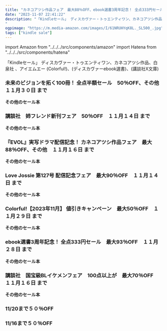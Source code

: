 ```yaml
---
title: "カネコアツシ作品フェア　最大88％OFF、ebook選書3周年記念！ 全点333円セール、未来のビジョンを拓く100冊！ 全点半額セール　50％OFF"
date: "2023-11-07 22:41:22"
description: "「Kindleセール」 ディスカヴァー・トゥエンティワン、カネコアツシ作品、白泉社 、アイエムエー (Colorful!)、(ディスカヴァーebook選書)、(講談社X文庫)
"
ogpimage: "https://m.media-amazon.com/images/I/61NRUHYqK8L._SL500_.jpg"
tags: ["kindle sale"]
---
```

import Amazon from "../../../src/components/amazon"
import Hatena from "../../../src/components/hatena"

「Kindleセール」 ディスカヴァー・トゥエンティワン、カネコアツシ作品、白泉社 、アイエムエー (Colorful!)、(ディスカヴァーebook選書)、(講談社X文庫)



### 未来のビジョンを拓く100冊！ 全点半額セール　50％OFF、その他　１１月３０日 まで


<Amazon asin="B0BYDHHMFD" />



<Amazon asin="B0B49C9X67" />



<Amazon asin="B097MP9X3G" />


**その他のセール本**

<Hatena src="https://kyukyunyorituryo.github.io/kindle_sale/20231130s36408/" title=""/>

### 講談社　姉フレンド新刊フェア　50％OFF　１１月１４日 まで


<Amazon asin="B0CJXYZXJX" />



<Amazon asin="B08H813SH9" />



<Amazon asin="B096VW9FH8" />


**その他のセール本**

<Hatena src="https://kyukyunyorituryo.github.io/kindle_sale/20231114s36383/" title=""/>

### 『EVOL』実写ドラマ配信記念！ カネコアツシ作品フェア　最大88％OFF、その他　１１月１６日 まで


<Amazon asin="B00ORJ3X4K" />



<Amazon asin="B009727Y60" />



<Amazon asin="B0982M1DX6" />


**その他のセール本**

<Hatena src="https://kyukyunyorituryo.github.io/kindle_sale/20231116s36377/" title=""/>

### Love Jossie 第127号 配信記念フェア　最大90％OFF　１１月１４日 まで

<Amazon asin="B0CGWCWVYT" />


<Amazon asin="B0CGWYR9JH" />


<Amazon asin="B0BXKVXJQF" />


**その他のセール本**

<Hatena src="https://kyukyunyorituryo.github.io/kindle_sale/20231114s36331/" title=""/>

### Colorful!【2023年11月】 値引きキャンペーン　最大50％OFF　１１月２９日 まで

<Amazon asin="B0BC6XPYSC" />


<Amazon asin="B08CZ5WWWQ" />


<Amazon asin="B084VHJWCH" />


**その他のセール本**

<Hatena src="https://kyukyunyorituryo.github.io/kindle_sale/20231129s36154/" title=""/>

### ebook選書3周年記念！ 全点333円セール　最大93％OFF　１１月２８日 まで

<Amazon asin="B0B5V41DHL" />


<Amazon asin="B0B5V42FKB" />


<Amazon asin="B09ZPDDZNG" />


**その他のセール本**

<Hatena src="https://kyukyunyorituryo.github.io/kindle_sale/20231128s36368/" title=""/>

### 講談社　国宝級BLイケメンフェア　100点以上が　最大70％OFF　１１月１６日 まで

<Amazon asin="B099RZQXX4" />


<Amazon asin="B08KRJ2DV3" />


<Amazon asin="B0B4JRM2TG" />


**その他のセール本**

<Hatena src="https://kyukyunyorituryo.github.io/kindle_sale/20231116a23552336051/" title=""/>

### 11/20まで５０％OFF

<Amazon asin="B08HRTBBSY" />

<Amazon asin="B08WLPD57Z" />

### 11/16まで５０％OFF

<Amazon asin="B081317MVD" />

<Amazon asin="B075N96SSD" />

<Amazon asin="B00L0QZ6GG" />

